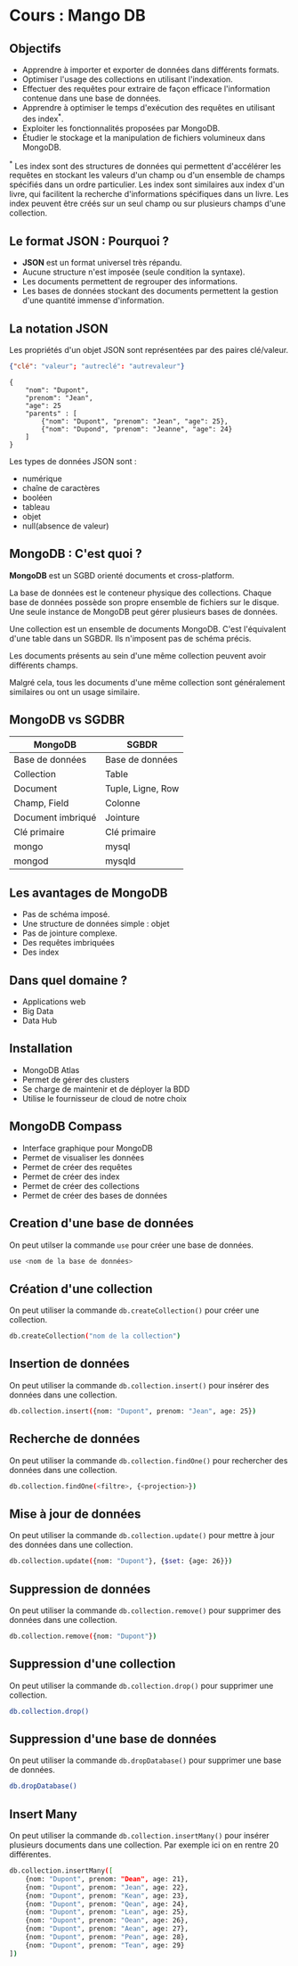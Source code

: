 # Cours : Mango DB

## Objectifs
- Apprendre à importer et exporter de données dans différents formats.
- Optimiser l'usage des collections en utilisant l'indexation.
- Effectuer des requêtes pour extraire de façon efficace l'information contenue dans une base de données.
- Apprendre à optimiser le temps d'exécution des requêtes en utilisant des index<sup>*</sup>.
- Exploiter les fonctionnalités proposées par MongoDB.
- Étudier le stockage et la manipulation de fichiers volumineux dans MongoDB.


<sup>*</sup> Les index sont des structures de données qui permettent d'accélérer les requêtes en stockant les valeurs d'un champ ou d'un ensemble de champs spécifiés dans un ordre particulier. Les index sont similaires aux index d'un livre, qui facilitent la recherche d'informations spécifiques dans un livre. Les index peuvent être créés sur un seul champ ou sur plusieurs champs d'une collection.

## Le format JSON : Pourquoi ?

- <b>JSON</b> est un format universel très répandu.
- Aucune structure n'est imposée (seule condition la syntaxe).
- Les documents permettent de regrouper des informations.
- Les bases de données stockant des documents permettent la gestion d'une quantité immense d'information.

## La notation JSON

Les propriétés d'un objet JSON sont représentées par des paires clé/valeur. 

```json
{"clé": "valeur"; "autreclé": "autrevaleur"}
```
```
{
    "nom": "Dupont",
    "prenom": "Jean",
    "age": 25
    "parents" : [
        {"nom": "Dupont", "prenom": "Jean", "age": 25},
        {"nom": "Dupond", "prenom": "Jeanne", "age": 24}
    ]
}
```
Les types de données JSON sont :
- numérique
- chaîne de caractères
- booléen
- tableau
- objet
- null(absence de valeur)



## MongoDB : C'est quoi ?

<b>MongoDB</b> est un SGBD orienté documents et cross-platform. 

La base de données est le conteneur physique des collections. Chaque base de données possède son propre ensemble de fichiers sur le disque. Une seule instance de MongoDB peut gérer plusieurs bases de données.

Une collection est un ensemble de documents MongoDB. C'est l'équivalent d'une table dans un SGBDR. Ils n'imposent pas de schéma précis.

Les documents présents au sein d'une même collection peuvent avoir différents champs. 

Malgré cela, tous les documents d'une même collection sont généralement similaires ou ont un usage similaire.



## MongoDB vs SGDBR

| MongoDB | SGBDR |
| --- | --- |
| Base de données | Base de données |
| Collection | Table |
| Document | Tuple, Ligne, Row |
| Champ, Field | Colonne |
| Document imbriqué | Jointure |
| Clé primaire | Clé primaire |
| mongo | mysql |
| mongod | mysqld |

## Les avantages de MongoDB

- Pas de schéma imposé.
- Une structure de données simple : objet
- Pas de jointure complexe.
- Des requêtes imbriquées
- Des index

## Dans quel domaine ?

- Applications web
- Big Data
- Data Hub 

## Installation

- MongoDB Atlas
- Permet de gérer des clusters
- Se charge de maintenir et de déployer la BDD
- Utilise le fournisseur de cloud de notre choix

## MongoDB Compass

- Interface graphique pour MongoDB
- Permet de visualiser les données
- Permet de créer des requêtes
- Permet de créer des index
- Permet de créer des collections
- Permet de créer des bases de données

## Creation d'une base de données

On peut utilser la commande `use` pour créer une base de données.

```bash
use <nom de la base de données>
```

## Création d'une collection

On peut utiliser la commande `db.createCollection()` pour créer une collection.

```bash
db.createCollection("nom de la collection")
```

## Insertion de données

On peut utiliser la commande `db.collection.insert()` pour insérer des données dans une collection.

```bash
db.collection.insert({nom: "Dupont", prenom: "Jean", age: 25})
```

## Recherche de données

On peut utiliser la commande `db.collection.findOne()` pour rechercher des données dans une collection.

```bash
db.collection.findOne(<filtre>, {<projection>})
```

## Mise à jour de données

On peut utiliser la commande `db.collection.update()` pour mettre à jour des données dans une collection.

```bash
db.collection.update({nom: "Dupont"}, {$set: {age: 26}})
```

## Suppression de données

On peut utiliser la commande `db.collection.remove()` pour supprimer des données dans une collection.

```bash
db.collection.remove({nom: "Dupont"})
```

## Suppression d'une collection

On peut utiliser la commande `db.collection.drop()` pour supprimer une collection.

```bash
db.collection.drop()
```

## Suppression d'une base de données

On peut utiliser la commande `db.dropDatabase()` pour supprimer une base de données.

```bash
db.dropDatabase()
```

## Insert Many

On peut utiliser la commande `db.collection.insertMany()` pour insérer plusieurs documents dans une collection. Par exemple ici on en rentre 20 différentes.
    
```bash
db.collection.insertMany([
    {nom: "Dupont", prenom: "Dean", age: 21},
    {nom: "Dupont", prenom: "Jean", age: 22},
    {nom: "Dupont", prenom: "Kean", age: 23},
    {nom: "Dupont", prenom: "Qean", age: 24},
    {nom: "Dupont", prenom: "Lean", age: 25},
    {nom: "Dupont", prenom: "Oean", age: 26},
    {nom: "Dupont", prenom: "Aean", age: 27},
    {nom: "Dupont", prenom: "Pean", age: 28},
    {nom: "Dupont", prenom: "Tean", age: 29}
])
```





  